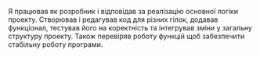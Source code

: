 Я працював як розробник і відповідав за реалізацію основної логіки проекту.
Створював і редагував код для різних гілок, додавав функціонал, тестував його на коректність та інтегрував
зміни у загальну структуру проекту. Також перевіряв роботу функцій щоб забезпечити стабільну роботу програми.

